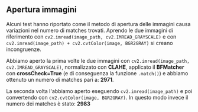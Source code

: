 ## Apertura immagini
Alcuni test hanno riportato come il metodo di apertura delle immagini causa variazioni nel numero di matches trovati.
Aprendo le due immagini di riferimento con `cv2.imread(image_path, cv2.IMREAD_GRAYSCALE)` e con `cv2.imread(image_path) + cv2.cvtColor(image, BGR2GRAY)` si creano incongruenze.

Abbiamo aperto la prima volte le due immagini con `cv2.imread(image_path, cv2.IMREAD_GRAYSCALE)`, normalizzato con **CLAHE**, applicato il **BFMatcher** con **crossCheck=True** (e di conseguenza la funzione `.match()`) e abbiamo ottenuto un numero di matches pari a: **2971**.

La seconda volta l'abbiamo aperto eseguendo `cv2.imread(image_path)` e poi convertendo con `cv2.cvtColor(image, BGR2GRAY)`. In questo modo invece il numero dei matches è stato: **2983**

